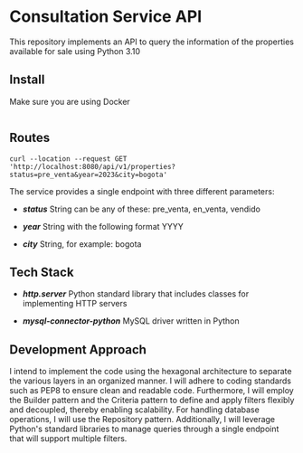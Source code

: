 # Consultation Service API #

This repository implements an API to query the information of the properties available for sale using Python 3.10

## Install

Make sure you are using Docker

```

```

## Routes

```
curl --location --request GET 'http://localhost:8080/api/v1/properties?status=pre_venta&year=2023&city=bogota'
```

The service provides a single endpoint with three different parameters:  
* ***status***
String can be any of these: pre_venta, en_venta, vendido

* ***year***
String with the following format YYYY

* ***city***
String, for example: bogota

## Tech Stack

* ***http.server***
Python standard library that includes classes for implementing HTTP servers

* ***mysql-connector-python***
MySQL driver written in Python

## Development Approach
I intend to implement the code using the hexagonal architecture to separate the various layers in an organized manner.
I will adhere to coding standards such as PEP8 to ensure clean and readable code.
Furthermore, I will employ the Builder pattern and the Criteria pattern to define and apply filters flexibly and decoupled, thereby enabling scalability.
For handling database operations, I will use the Repository pattern.
Additionally, I will leverage Python's standard libraries to manage queries through a single endpoint that will support multiple filters.